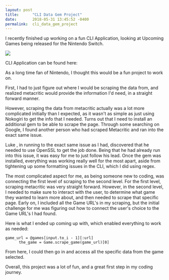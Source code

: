 ```yaml
---
layout: post
title:      "CLI Data Gem Project"
date:       2018-05-31 13:45:52 -0400
permalink:  cli_data_gem_project
---
```



I recently finished up working on a fun CLI Application, looking at Upcoming Games being released for the Nintendo Switch.


![](https://www.nintendo.com/switch/etRgxnAu0zRX4bmWnt9K628wG7YQUI6t/images/switch/buy-now/bundle_gray_box.jpg)

CLI Application can be found here:

[](https://github.com/adamjkalt/Upcoming_Nintendo_Switch_Games_cli_app/tree/master/UpcomingNintendoSwitchGames)

As a long time fan of Nintendo, I thought this would be a fun project to work on.  

First, I had to just figure out where I would be scraping the data from, and realized metacritic would provide the information I'd need, in a straight forward manner.  

However, scraping the data from metacritic actually was a lot more complicated initially than I expected, as it wasn't as simple as just using Nokogiri to get the info that I needed.  Turns out that I need to install an additional gem to be able to scrape the page.  Through some searching on Google, I found another person who had scraped Metacritic and ran into the exact same issue.  

[](https://medium.com/@lukeghenco/my-first-ruby-gem-4e7ae3d8eda9)

Luke , in running to the exact same issue as I had, discovered that he needed to use OpenSSL to get the job done.  Being that he had already run into this issue, it was easy for me to just follow his lead.  Once the gem was installed, everything was working really well for the most apart, aside from tightening up some formatting issues in the CLI, which I did using regex.

The most complicated aspect for me, as being someone new to coding, was connecting the first level of scraping to the second level.  For the first level, scraping metacritic was very straight forward.  However, in the second level, I needed to make sure to interact with the user, to determine what game they wanted to learn more about, and then needed to scrape that specific page.  Early on, I included all the Game URL's in my scraping, but the initial challenge for me was figuring out how to connect the user's choice to the Game URL's I had found.

Here is what I ended up coming up with, which enabled everything to work as needed:

```
game_url = @games[input.to_i - 1][:url]
      the_game = Game.scrape_game(game_url)[0]
```

From here, I could then go in and access all the specific data from the game selected.

Overall, this project was a lot of fun, and a great first step in my coding journey.

